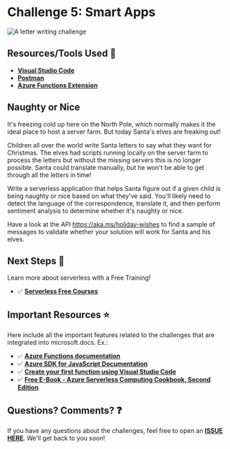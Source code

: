 ﻿# Challenge 5: Smart Apps

![A letter writing challenge](https://res.cloudinary.com/jen-looper/image/upload/v1575132446/images/challenge-5_ervxzc.jpg)

## Resources/Tools Used 🚀

-   **[Visual Studio Code](https://code.visualstudio.com/?WT.mc_id=25daysofserverless-github-cxa)**
-   **[Postman](https://www.getpostman.com/downloads/)**
-   **[Azure Functions Extension](https://marketplace.visualstudio.com/items?itemName=ms-azuretools.vscode-azurefunctions&WT.mc_id=25daysofserverless-github-cxa)**

## Naughty or Nice

It's freezing cold up here on the North Pole, which normally makes it the ideal place to host a server farm. But today Santa's elves are freaking out!

Children all over the world write Santa letters to say what they want for Christmas. The elves had scripts running locally on the server farm to process the letters but without the missing servers this is no longer possible. Santa could translate manually, but he won't be able to get through all the letters in time!

Write a serverless application that helps Santa figure out if a given child is being naughty or nice based on what they've said. You'll likely need to detect the language of the correspondence, translate it, and then perform sentiment analysis to determine whether it's naughty or nice.

Have a look at the API https://aka.ms/holiday-wishes to find a sample of messages to validate whether your solution will work for Santa and his elves.

## Next Steps 🏃

Learn more about serverless with a Free Training!

-   ✅ **[Serverless Free Courses](https://docs.microsoft.com/learn/browse/?term=azure%20functions&WT.mc_id=25daysofserverless-github-cxa)**

## Important Resources ⭐️

Here include all the important features related to the challenges that are integrated into microsoft.docs. Ex.:

-   ✅ **[Azure Functions documentation](https://docs.microsoft.com/azure/azure-functions/?WT.mc_id=25daysofserverless-github-cxa)**
-   ✅ **[Azure SDK for JavaScript Documentation](https://docs.microsoft.com/azure/javascript/?WT.mc_id=25daysofserverless-github-cxa)**
-   ✅ **[Create your first function using Visual Studio Code](https://docs.microsoft.com/azure/azure-functions/functions-create-first-function-vs-code?WT.mc_id=25daysofserverless-github-cxa)**
-   ✅ **[Free E-Book - Azure Serverless Computing Cookbook, Second Edition](https://azure.microsoft.com/resources/azure-serverless-computing-cookbook/?WT.mc_id=25daysofserverless-github-cxa)**

## Questions? Comments? ❓

If you have any questions about the challenges, feel free to open an **[ISSUE HERE](https://github.com/microsoft/25-days-of-serverless/issues)**. We'll get back to you soon!
